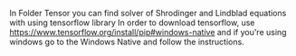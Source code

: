 In Folder Tensor you can find solver of Shrodinger and Lindblad equations with using tensorflow library
In order to download tensorflow, use https://www.tensorflow.org/install/pip#windows-native and if you're using windows go to the Windows Native and follow the instructions.
